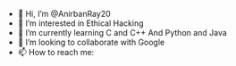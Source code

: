 - 👋 Hi, I’m @AnirbanRay20
- 👀 I’m interested in Ethical Hacking
- 🌱 I’m currently learning
C and C++
And Python and Java
- 💞️ I’m looking to collaborate with Google
- 📫 How to reach me:
<!---
sayan-ghosh8124/sayan-ghosh8124 is a ✨ special ✨ repository because its `README.md` (this file) appears on your GitHub profile.
You can click the Preview link to take a look at your changes.
--->
